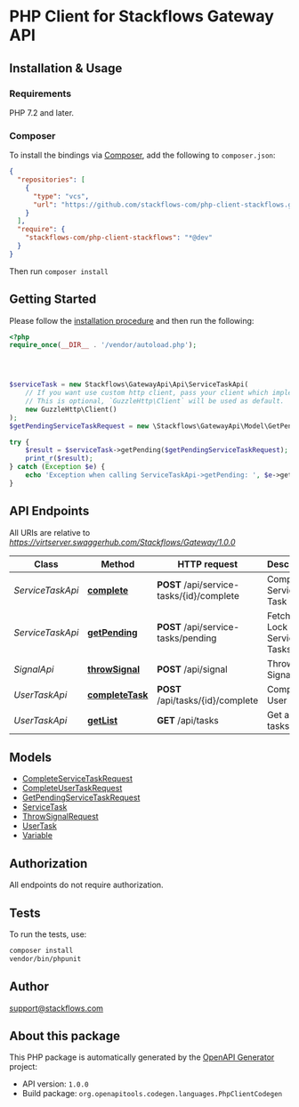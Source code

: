# PHP Client for Stackflows Gateway API


## Installation & Usage

### Requirements

PHP 7.2 and later.

### Composer

To install the bindings via [Composer](https://getcomposer.org/), add the following to `composer.json`:

```json
{
  "repositories": [
    {
      "type": "vcs",
      "url": "https://github.com/stackflows-com/php-client-stackflows.git"
    }
  ],
  "require": {
    "stackflows-com/php-client-stackflows": "*@dev"
  }
}
```

Then run `composer install`


## Getting Started

Please follow the [installation procedure](#installation--usage) and then run the following:

```php
<?php
require_once(__DIR__ . '/vendor/autoload.php');




$serviceTask = new Stackflows\GatewayApi\Api\ServiceTaskApi(
    // If you want use custom http client, pass your client which implements `GuzzleHttp\ClientInterface`.
    // This is optional, `GuzzleHttp\Client` will be used as default.
    new GuzzleHttp\Client()
);
$getPendingServiceTaskRequest = new \Stackflows\GatewayApi\Model\GetPendingServiceTaskRequest(); // \Stackflows\GatewayApi\Model\GetPendingServiceTaskRequest

try {
    $result = $serviceTask->getPending($getPendingServiceTaskRequest);
    print_r($result);
} catch (Exception $e) {
    echo 'Exception when calling ServiceTaskApi->getPending: ', $e->getMessage(), PHP_EOL;
}

```

## API Endpoints

All URIs are relative to *https://virtserver.swaggerhub.com/Stackflows/Gateway/1.0.0*

Class | Method | HTTP request | Description
------------ | ------------- | ------------- | -------------
*ServiceTaskApi* | [**complete**](docs/Api/ServiceTaskApi.md#complete) | **POST** /api/service-tasks/{id}/complete | Complete Service Task
*ServiceTaskApi* | [**getPending**](docs/Api/ServiceTaskApi.md#getpending) | **POST** /api/service-tasks/pending | Fetch and Lock Service Tasks
*SignalApi* | [**throwSignal**](docs/Api/SignalApi.md#throwsignal) | **POST** /api/signal | Throw a Signal
*UserTaskApi* | [**completeTask**](docs/Api/UserTaskApi.md#completetask) | **POST** /api/tasks/{id}/complete | Complete User Task
*UserTaskApi* | [**getList**](docs/Api/UserTaskApi.md#getlist) | **GET** /api/tasks | Get a list of tasks

## Models

- [CompleteServiceTaskRequest](docs/Model/CompleteServiceTaskRequest.md)
- [CompleteUserTaskRequest](docs/Model/CompleteUserTaskRequest.md)
- [GetPendingServiceTaskRequest](docs/Model/GetPendingServiceTaskRequest.md)
- [ServiceTask](docs/Model/ServiceTask.md)
- [ThrowSignalRequest](docs/Model/ThrowSignalRequest.md)
- [UserTask](docs/Model/UserTask.md)
- [Variable](docs/Model/Variable.md)

## Authorization
All endpoints do not require authorization.
## Tests

To run the tests, use:

```bash
composer install
vendor/bin/phpunit
```

## Author

support@stackflows.com

## About this package

This PHP package is automatically generated by the [OpenAPI Generator](https://openapi-generator.tech) project:

- API version: `1.0.0`
- Build package: `org.openapitools.codegen.languages.PhpClientCodegen`
